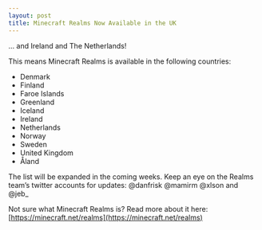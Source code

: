```yaml
---
layout: post
title: Minecraft Realms Now Available in the UK
---
```


… and Ireland and The Netherlands!

This means Minecraft Realms is available in the following countries:

* Denmark<br>
* Finland<br>
* Faroe Islands<br>
* Greenland<br>
* Iceland<br>
* Ireland<br>
* Netherlands<br>
* Norway<br>
* Sweden<br>
* United Kingdom<br>
* Åland<br>

The list will be expanded in the coming weeks. Keep an eye on the Realms team’s twitter accounts for updates: @danfrisk
@mamirm @xlson and @jeb_

Not sure what Minecraft Realms is? Read more about it here: [https://minecraft.net/realms](https://minecraft.net/realms)